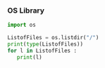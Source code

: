 ### OS Library 

```py
import os

ListofFiles = os.listdir("/")
print(type(ListofFiles))
for l in ListofFiles :
   print(l)
```

